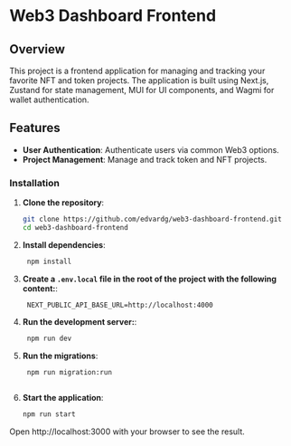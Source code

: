# Web3 Dashboard Frontend

## Overview

This project is a frontend application for managing and tracking your favorite NFT and token projects. The application is built using Next.js, Zustand for state management, MUI for UI components, and Wagmi for wallet authentication.

## Features

- **User Authentication**: Authenticate users via common Web3 options.
- **Project Management**: Manage and track token and NFT projects.


### Installation

1. **Clone the repository**:
   ```bash
   git clone https://github.com/edvardg/web3-dashboard-frontend.git
   cd web3-dashboard-frontend

2. **Install dependencies**:
   ```bash
    npm install

3. **Create a `.env.local` file in the root of the project with the following content:**:
   ```env
    NEXT_PUBLIC_API_BASE_URL=http://localhost:4000

4. **Run the development server:**:
   ```bash
    npm run dev

5. **Run the migrations**:
   ```bash
    npm run migration:run
    
6. **Start the application**:
    ```bash
   npm run start

Open http://localhost:3000 with your browser to see the result.
